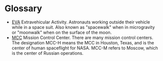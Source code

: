 # Glossary

- [EVA](#eva) Extravehicular Activity. Astronauts working outside their vehicle while in a space suit. Also known as "spacewalk" when in microgravity or "moonwalk" when on the surface of the moon.
- [MCC](#mcc) Mission Control Center. There are many mission control centers. The designation MCC-H means the MCC in Houston, Texas, and is the center of human spaceflight for NASA. MCC-M refers to Moscow, which is the center of Russian operations.